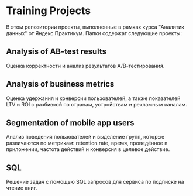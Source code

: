 # Training Projects
В этом репозитории проекты, выполненные в рамках курса "Аналитик данных" от Яндекс.Практикум. Папки содержат следующие проекты:
## Analysis of AB-test results
Оценка корректности и анализ результатов А/В-тестирования.
## Analysis of business metrics
Оценка удержания и конверсии пользователей, а также показателей LTV и ROI с разбивкой по странам, устройствам и рекламным каналам.
## Segmentation of mobile app users
Анализ поведения пользователей и выделение групп, которые различаются по метрикам: retention rate, время, проведённое в приложении, частота действий и конверсия в целевое действие.
## SQL
Решение задач с помощью SQL запросов для сервиса по подписке на чтение книг.
